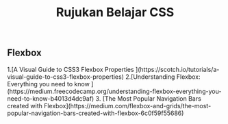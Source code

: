 <br>
<h1 align="center">
Rujukan  Belajar CSS
</h1>

<br>
<h2 align="left">
Flexbox
</h2>
1.[A Visual Guide to CSS3 Flexbox Properties ](https://scotch.io/tutorials/a-visual-guide-to-css3-flexbox-properties)
2.[Understanding Flexbox: Everything you need to know ](https://medium.freecodecamp.org/understanding-flexbox-everything-you-need-to-know-b4013d4dc9af)
3. [The Most Popular Navigation Bars created with Flexbox](https://medium.com/flexbox-and-grids/the-most-popular-navigation-bars-created-with-flexbox-6c0f59f55686)
